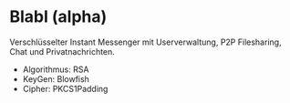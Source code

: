 # Blabl (alpha)

Verschlüsselter Instant Messenger mit Userverwaltung, P2P Filesharing, Chat und Privatnachrichten. 

- Algorithmus: RSA
- KeyGen: Blowfish
- Cipher: PKCS1Padding
